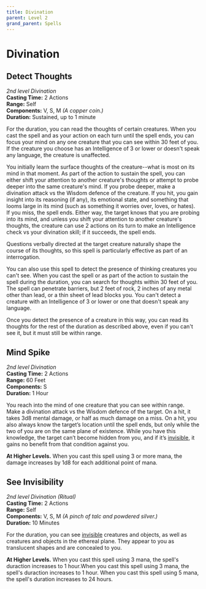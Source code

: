 ```yaml
---
title: Divination
parent: Level 2
grand_parent: Spells
---
```


# Divination

## Detect Thoughts
*2nd level Divination*<br>
**Casting Time:** 2 Actions<br>
**Range:** Self<br>
**Components:** V, S, M *(A copper coin.)*<br>
**Duration:** Sustained, up to 1 minute

For the duration, you can read the thoughts of certain creatures. When you cast the spell and as your action on each turn until the spell ends, you can focus your mind on any one creature that you can see within 30 feet of you. If the creature you choose has an Intelligence of 3 or lower or doesn't speak any language, the creature is unaffected.

You initially learn the surface thoughts of the creature--what is most on its mind in that moment. As part of the action to sustain the spell, you can either shift your attention to another creature's thoughts or attempt to probe deeper into the same creature's mind. If you probe deeper, make a divination attack vs the Wisdom defence of the creature. If you hit, you gain insight into its reasoning (if any), its emotional state, and something that looms large in its mind (such as something it worries over, loves, or hates). If you miss, the spell ends. Either way, the target knows that you are probing into its mind, and unless you shift your attention to another creature's thoughts, the creature can use 2 actions on its turn to make an Intelligence check vs your divination skill; if it succeeds, the spell ends.

Questions verbally directed at the target creature naturally shape the course of its thoughts, so this spell is particularly effective as part of an interrogation.

You can also use this spell to detect the presence of thinking creatures you can't see. When you cast the spell or as part of the action to sustain the spell during the duration, you can search for thoughts within 30 feet of you. The spell can penetrate barriers, but 2 feet of rock, 2 inches of any metal other than lead, or a thin sheet of lead blocks you. You can't detect a creature with an Intelligence of 3 or lower or one that doesn't speak any language.

Once you detect the presence of a creature in this way, you can read its thoughts for the rest of the duration as described above, even if you can't see it, but it must still be within range.

## Mind Spike
*2nd level Divination*<br>
**Casting Time:** 2 Actions<br>
**Range:** 60 Feet<br>
**Components:** S<br>
**Duration:** 1 Hour

You reach into the mind of one creature that you can see within range. Make a divination attack vs the Wisdom defence of the target. On a hit, it takes 3d8 mental damage, or half as much damage on a miss. On a hit, you also always know the target’s location until the spell ends, but only while the two of you are on the same plane of existence. While you have this knowledge, the target can’t become hidden from you, and if it’s [invisible](https://stormchaserroleplaying.com/stormchaserRPG/General/Perception/Concealment/#invisible), it gains no benefit from that condition against you.

**At Higher Levels.** When you cast this spell using 3 or more mana, the damage increases by 1d8 for each additional point of mana.

## See Invisibility
*2nd level Divination (Ritual)*<br>
**Casting Time:** 2 Actions<br>
**Range:** Self<br>
**Components:** V, S, M *(A pinch of talc and powdered silver.)*<br>
**Duration:** 10 Minutes

For the duration, you can see [invisible](https://stormchaserroleplaying.com/stormchaserRPG/Conditions/Invisible/) creatures and objects, as well as creatures and objects in the ethereal plane. They appear to you as translucent shapes and are concealed to you.

**At Higher Levels.** When you cast this spell using 3 mana, the spell's duraction increases to 1 hour.When you cast this spell using 3 mana, the spell's duraction increases to 1 hour. When you cast this spell using 5 mana, the spell's duration increases to 24 hours. 
